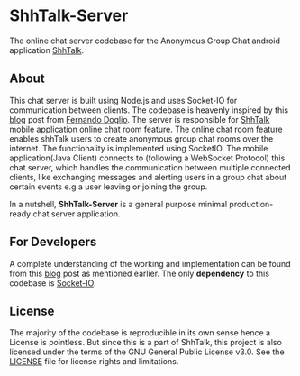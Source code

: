 # ShhTalk-Server
The online chat server codebase for the Anonymous Group Chat android application [ShhTalk](https://github.com/manupillai308/ShhTalk).


## About

This chat server is built using Node.js and uses Socket-IO for communication between clients. 
The codebase is heavenly inspired by this [blog](https://blog.logrocket.com/working-chat-server-in-node/) post from [Fernando Doglio](https://www.fdoglio.com/). 
The server is responsible for [ShhTalk](https://play.google.com/store/apps/details?id=com.shhtalk) mobile application online chat room feature. 
The online chat room feature enables shhTalk users to create anonymous group chat rooms over the internet. 
The functionality is implemented using SocketIO. The mobile application(Java Client) connects to (following a WebSocket Protocol) this chat server, 
which handles the communication between multiple connected clients, like exchanging messages and alerting users in a group chat about certain events e.g a user leaving or joining the group.

In a nutshell, **ShhTalk-Server** is a general purpose minimal production-ready chat server application.


## For Developers

A complete understanding of the working and implementation can be found from this [blog](https://blog.logrocket.com/working-chat-server-in-node/) post as mentioned earlier. The only **dependency** to this codebase is [Socket-IO](https://socket.io/docs/v4/server-installation/).

## License

The majority of the codebase is reproducible in its own sense hence a License is pointless. But since this is a part of ShhTalk, this project is also licensed under the terms of the GNU General Public License v3.0. See the [LICENSE](/LICENSE.md) file for license rights and limitations.

